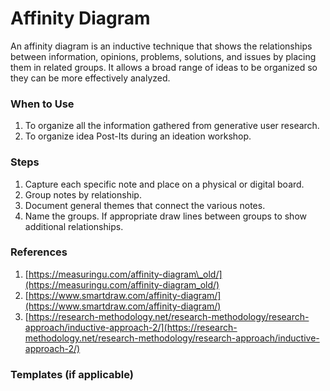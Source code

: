 # Affinity Diagram

An affinity diagram is an inductive technique that shows the relationships between information, opinions, problems, solutions, and issues by placing them in related groups. It allows a broad range of ideas to be organized so they can be more effectively analyzed.

### When to Use

1. To organize all the information gathered from generative user research.
2. To organize idea Post-Its during an ideation workshop.

### Steps

1. Capture each specific note and place on a physical or digital board.
2. Group notes by relationship.
3. Document general themes that connect the various notes.
4. Name the groups. If appropriate draw lines between groups to show additional relationships.

### References

1. [https://measuringu.com/affinity-diagram\_old/](https://measuringu.com/affinity-diagram_old/)
2. [https://www.smartdraw.com/affinity-diagram/](https://www.smartdraw.com/affinity-diagram/)
3. [https://research-methodology.net/research-methodology/research-approach/inductive-approach-2/](https://research-methodology.net/research-methodology/research-approach/inductive-approach-2/)

### Templates \(if applicable\)



